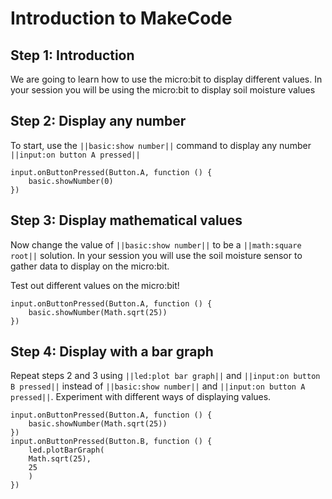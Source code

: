 # Introduction to MakeCode

## Step 1: Introduction

We are going to learn how to use the micro:bit to display different values. In your session you will be using the micro:bit to display soil moisture values

## Step 2: Display any number

To start, use the ``||basic:show number||`` command to display any number ``||input:on button A pressed||``    

```blocks
input.onButtonPressed(Button.A, function () {
    basic.showNumber(0)
})
```

## Step 3: Display mathematical values

Now change the value of ``||basic:show number||`` to be a ``||math:square root||`` solution. In your session you will use the soil moisture sensor to gather data to display on the micro:bit.

Test out different values on the micro:bit!

```blocks
input.onButtonPressed(Button.A, function () {
    basic.showNumber(Math.sqrt(25))
})
```

## Step 4: Display with a bar graph

Repeat steps 2 and 3 using ``||led:plot bar graph||`` and ``||input:on button B pressed||`` instead of ``||basic:show number||`` and ``||input:on button A pressed||``. Experiment with different ways of displaying values.

```blocks
input.onButtonPressed(Button.A, function () {
    basic.showNumber(Math.sqrt(25))
})
input.onButtonPressed(Button.B, function () {
    led.plotBarGraph(
    Math.sqrt(25),
    25
    )
})
```
